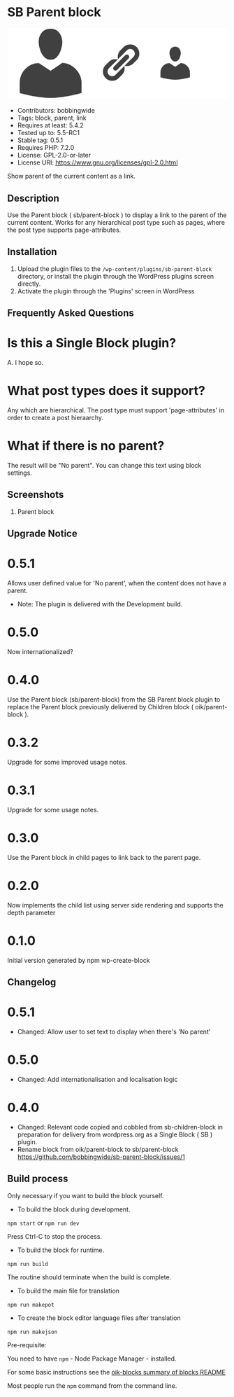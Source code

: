 # SB Parent block 
![banner](https://raw.githubusercontent.com/bobbingwide/sb-parent-block/master/assets/sb-parent-block-banner-772x250.jpg)
* Contributors:      bobbingwide
* Tags:              block, parent, link
* Requires at least: 5.4.2
* Tested up to:      5.5-RC1
* Stable tag:        0.5.1
* Requires PHP:      7.2.0
* License:           GPL-2.0-or-later
* License URI:       https://www.gnu.org/licenses/gpl-2.0.html

Show parent of the current content as a link.

## Description 
Use the Parent block ( sb/parent-block ) to display a link to the parent of the current content.
Works for any hierarchical post type such as pages, where the post type supports page-attributes.

## Installation 

1. Upload the plugin files to the `/wp-content/plugins/sb-parent-block` directory, or install the plugin through the WordPress plugins screen directly.
1. Activate the plugin through the 'Plugins' screen in WordPress

## Frequently Asked Questions 

# Is this a Single Block plugin? 
A. I hope so.

# What post types does it support? 
Any which are hierarchical. The post type must support 'page-attributes' in order to create a post hieraarchy.

# What if there is no parent? 
The result will be "No parent". You can change this text using block settings.

## Screenshots 
1. Parent block

## Upgrade Notice 
# 0.5.1 
Allows user defined value for 'No parent', when the content does not have a parent.
* Note: The plugin is delivered with the Development build.

# 0.5.0 
Now internationalized?

# 0.4.0 
Use the Parent block (sb/parent-block) from the SB Parent block plugin to replace the Parent block previously delivered by Children block ( oik/parent-block ).

# 0.3.2 
Upgrade for some improved usage notes.

# 0.3.1 
Upgrade for some usage notes.

# 0.3.0 
Use the Parent block in child pages to link back to the parent page.

# 0.2.0 
Now implements the child list using server side rendering and supports the depth parameter

# 0.1.0 
Initial version generated by npm wp-create-block

## Changelog 
# 0.5.1 
* Changed: Allow user to set text to display when there's 'No parent'

# 0.5.0 
* Changed: Add internationalisation and localisation logic

# 0.4.0 
* Changed: Relevant code copied and cobbled from sb-children-block in preparation for delivery from wordpress.org as a Single Block ( SB ) plugin.
* Rename block from oik/parent-block to sb/parent-block https://github.com/bobbingwide/sb-parent-block/issues/1

## Build process 
Only necessary if you want to build the block yourself.

- To build the block during development.

`npm start` or `npm run dev`

Press Ctrl-C to stop the process.

- To build the block for runtime.

`npm run build`

The routine should terminate when the build is complete.

- To build the main file for translation

`npm run makepot`

- To create the block editor language files after translation

`npm run makejson`


Pre-requisite:

You need to have `npm` - Node Package Manager - installed.

For some basic instructions see the [oik-blocks summary of blocks README](https://github.com/bobbingwide/oik-blocks/tree/master/blocks)

Most people run the `npm` command from the command line.




